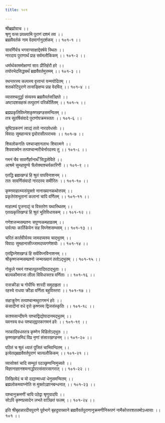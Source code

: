 ```yaml
---
title: १०१

---
```

श्रीब्रह्मोवाच ।।  
श्रृणु वत्स प्रवक्ष्यामि पुराणं दशमं तव ।।  
ब्रह्मवैवर्तकं नाम वेदमार्गानुदर्शकम् ।। १०१-१ ।।  
  
सावर्णिर्यत्र भगवान्साक्षाद्देवर्षये स्थितः ।।  
नारदाय पुराणार्थं प्राह सर्वमलौकिकम् ।। १०१-२ ।।  
  
धर्मार्थकाममोक्षाणां सारः प्रीतिर्हरौ हरे ।।  
तयोरभेदसिद्ध्यर्थं ब्रह्मवैवर्तमुत्तमम् ।। १०१-३ ।।  
  
रथन्तरस्य कल्पस्य वृत्तान्तं यन्मयोदितम् ।।  
शतकोटिपुराणे तत्सङ्क्षिप्य प्राह वेदवित् ।। १०१-४ ।।  
  
व्यासश्चतुर्द्धा संव्यस्य ब्रह्मवैवर्तसञ्ज्ञिते ।।  
अष्टादशसहस्रं तत्पुराणं परिकीर्तितम् ।। १०१-५ ।।  
  
ब्रह्मप्रकृतिविघ्नेशकृष्णखण्डसमन्वितम् ।।  
तत्र सूतर्षिसंवादे पुराणोपक्रमस्ततः ।। १०१-६ ।।  
  
सृष्टिप्रकरणं त्वाद्यं ततो नारदवेधसोः ।।  
विवादः सुमहान्यत्र द्वयोरासीत्पराभवः ।। १०१-७ ।।  
  
शिवलोकगतिः पश्चाज्ज्ञानलाभः शिवात्मने ।।  
शिववाक्येन तत्पश्चान्मरीचेर्नारदस्य तु ।। १०१-८ ।।  
  
गमनं चैव सावर्णेर्ज्ञानार्थँ सिद्धसेविते ।।  
आश्रमे सुमहापुण्ये त्रैलोक्याश्चर्यकारिणी ।। १०१-९ ।।  
  
एतद्धि ब्रह्मखण्डं हि श्रुतं पापविनाशनम् ।।  
ततः सावर्णिसंवादो नारदस्य समीरितः ।। १०१-१० ।।  
  
कृष्णमाहात्म्यसंयुक्तो नानाख्यानकथोत्तरम् ।।  
प्रकृतेरंशभूतानां कलानां चापि वर्णितम् ।। १०१-११ ।।  
  
माहात्म्यं पूजनाद्यं च विस्तरेण यथास्थितम् ।।  
एतत्प्रकृतिखण्डं हि श्रुतं भूतिविधायकम् ।। १०१-१२ ।।  
  
गणेशजन्मसम्प्रश्नः सपुण्यकमहाव्रतम् ।।  
पार्वत्याः कार्तिकेयेन सह विघ्नेशसम्भवम् ।। १०१-१३ ।।  
  
चरितं कार्तवीर्यस्य जामदग्र्यस्य चाद्भुतम् ।।  
विवादः सुमहानासीज्जामदग्र्यगणेशयोः ।। १०१-१४ ।।  
  
एतद्विघ्नेशखण्डं हि सर्वविघ्नविनाशनम् ।।  
श्रीकृष्णजन्मसम्प्रश्नो जन्माख्यानं ततोऽद्भुतम् ।। १०१-१५ ।।  
  
गोकुले गमनं गश्चात्पूतनादिवदाद्भूताः ।।  
बाल्यकौमारजा लीला विविधास्तत्र वर्णिताः ।। १०१-१६ ।।  
  
रासक्रीडा च गोपीभिः शारदी समुदाहृता ।।  
रहस्ये राधया क्रीडा वर्णिता बहुविस्तरा ।। १०१-१७ ।।  
  
सहाक्रूरेण तत्पश्चान्मथुरागमनं हरेः ।।  
कंसादीनां वधे वृत्ते कृष्णस्य द्विजसंस्कृतिः ।। १०१-१८ ।।  
  
काश्यसान्दीपनेः पश्चाद्विद्योपादानमद्भुतम् ।।  
यवनस्य वधः पश्चाद्द्वारकागमनं हरेः ।। १०१-१९ ।।  
  
नरकादिवधस्तत्र कृष्णेन विहितोऽद्भुतः ।।  
कृष्णखण्डमिदं विप्र नृणां संसारखण्डनम् ।। १०१-२० ।।  
  
पठितं च श्रुतं ध्यातं पूजितं चाभिवन्दितम् ।।  
इत्येतद्ब्रह्मवैवर्तपुराणं चात्यलौकिकम् ।। १०१-२१ ।।  
  
व्यासोक्तं चादि सम्भूतं पठञ्छृण्वन्विमुच्यते ।।  
विज्ञानाज्ञानशमनाद्धोरात्संसारसागरात् ।। १०१-२२ ।।  
  
लिखित्वेदं च यो दद्यान्माध्यां धेनुसमन्वितम् ।।  
ब्रह्मलोकमवाप्नोति स मुक्तोऽज्ञानबन्धनात् ।। १०१-२३ ।।  
  
यश्चानुक्रमणीं चापि पठेद्वा श्रृणुयादपि ।।  
सोऽपि कृष्णप्रसादेन लभते वाञ्छितं फलम् ।। १०१-२४ ।।  
  
इति श्रीबृहन्नारदीयपुराणे पूर्वभागे बृहदुपाख्याने ब्रह्मवैवर्तपुराणानुक्रमणीनिरूपणं नामैकोत्तरशततमोऽध्यायाः ।। १०१ ।।